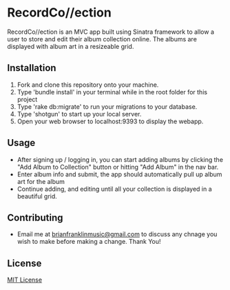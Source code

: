 # RecordCo//ection
RecordCo//ection is an MVC app built using Sinatra framework to allow a user to store and edit their album collection online. The albums are displayed with album art in a resizeable grid.
## Installation
1. Fork and clone this repository onto your machine. 
2. Type 'bundle install' in your terminal while in the root folder for this project
3. Type 'rake db:migrate' to run your migrations to your database.
4. Type 'shotgun' to start up your local server.
5. Open your web browser to localhost:9393 to display the webapp.
## Usage
- After signing up / logging in, you can start adding albums by clicking the "Add Album to Collection" button or hitting "Add Album" in the nav bar.
- Enter album info and submit, the app should automatically pull up album art for the album
- Continue adding, and editing until all your collection is displayed in a beautiful grid.
## Contributing
- Email me at brianfranklinmusic@gmail.com to discuss any chnage you wish to make before making a change. Thank You!
## License
[MIT License](LICENSE.md)
